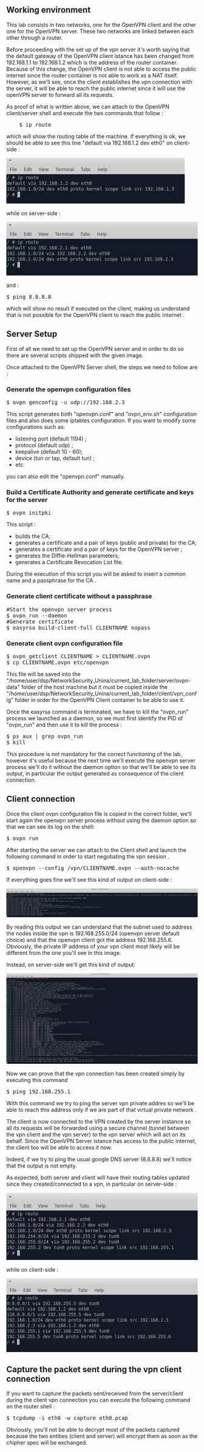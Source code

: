 ## Working environment

This lab consists in two networks, one for the OpenVPN client and the other one for the OpenVPN server. These two networks are linked between each other through a router.

Before proceeding with the set up of the vpn server it's worth saying that the default gateway of the OpenVPN client istance has been changed from 192.168.1.1 to 192.168.1.2 which is the address of the router container. Because of this change, the OpenVPN client is not able to access the public internet since the router container is not able to work as a NAT itself. However, as we'll see, once the client establishes the vpn connection with the server, it will be able to reach the public internet since it will use the openVPN server to forward all its requests.

As proof of what is written above, we can attach to the OpenVPN client/server shell and execute the two commands that follow :

<pre>
    $ ip route 
</pre>

which will show the routing table of the machine. If everything is ok, we should be able to see this line "default via 192.168.1.2 dev eth0" on client-side :

![client_shell_ip_route_output](Shell_screenshots/ip_route_client.png)

while on server-side :

![server_shell_ip_route_output](Shell_screenshots/ip_route_server.png) 

and :
<pre>
$ ping 8.8.8.8 
</pre>

which will show no result if executed on the client, making us understand that is not possible for the OpenVPN client to reach the public internet .

 
## Server Setup

First of all we need to set up the OpenVPN server and in order to do so there are several scripts shipped with the given image.

Once attached to the OpenVPN Server shell, the steps we need to follow are :

### Generate the openvpn configuration files

<pre>
$ ovpn_genconfig -u udp://192.168.2.3
</pre>

This script generates both "openvpn.conf" and "ovpn_env.sh" configuration files and also does some iptables configuration. If you want to modify some configurations such as:
<ul>
    <li>listening port (default 1194) ;</li>
    <li>protocol (default udp) ;</li>
    <li>keepalive (default 10 - 60);</li>
    <li>device (tun or tap, default tun) ;</li>
    <li>etc.</li>
</ul>
you can also edit the "openvpn.conf" manually.

### Build a Certificate Authority and generate certificate and keys for the server

<pre>
$ ovpn_initpki
</pre>

This script :
<ul>
    <li>builds the CA;</li>
    <li>generates a certificate and a pair of keys (public and private) for the CA;</li>
    <li>generates a certificate and a pair of keys for the OpenVPN server ;</li>
    <li>generates the Diffie-Hellman parameters;</li>
    <li>generates a Certificate Revocation List file.</li>
</ul>
During the execution of this script you will be asked to insert a common name and a passphrase for the CA .

### Generate client certificate without a passphrase

<pre>
#Start the openvpn server process
$ ovpn_run --daemon
#Generate certificate
$ easyrsa build-client-full CLIENTNAME nopass
</pre>

### Generate client ovpn configuration file

<pre>
$ ovpn_getclient CLIENTNAME > CLIENTNAME.ovpn
$ cp CLIENTNAME.ovpn etc/openvpn
</pre>

This file will be saved into the "/home/user/dsp/NetworkSecurity_Unina/current_lab_folder/server/ovpn-data" folder of the host machine but it must be copied inside the "/home/user/dsp/NetworkSecurity_Unina/current_lab_folder/client/vpn_config" folder in order for the OpenVPN Client container to be able to use it. 

Once the easyrsa command is terminated, we have to kill the "ovpn_run" process we launched as a daemon, so we must first identify the PID of "ovpn_run" and then use it to kill the process :

<pre>
$ ps aux | grep ovpn_run
$ kill <ovpn_run_PID>
</pre>

This procedure is not mandatory for the correct functioning of the lab, however it's useful because the next time we'll execute the openvpn server process we'll do it without the daemon option so that we'll be able to see its output, in particular the output generated as consequence of the client connection.

## Client connection

Once the client ovpn configuration file is copied in the correct folder, we'll start again the openvpn server process without using the daemon option so that we can see its log on the shell:

<pre>
$ ovpn_run
</pre>

After starting the server we can attach to the Client shell and launch the following command in order to start negotiating the vpn session .

<pre>
$ openvpn --config /vpn/CLIENTNAME.ovpn --auth-nocache
</pre>

If everything goes fine we'll see this kind of output on client-side :

![client_shell_vpn_ok_output](Shell_screenshots/client_shell_vpn_ok.png) 

By reading this output we can understand that the subnet used to address the nodes inside the vpn is 192.168.255.0/24 (openvpn server default choice) and that the openvpn client got the address 192.168.255.6. Obviously, the private IP address of your vpn client most likely will be different from the one you'll see in this image.

Instead, on server-side we'll get this kind of output:

![server_shell_vpn_ok_output](Shell_screenshots/server_shell_vpn_ok.png) 

Now we can prove that the vpn connection has been created simply by executing this command

<pre>
$ ping 192.168.255.1 
</pre>

With this command we try to ping the server vpn private addres so we'll be able to reach this address only if we are part of that virtual private network .

The client is now connected to the VPN created by the server instance so all its requests will be forwarded using a secure channel (tunnel between the vpn client and the vpn server) to the vpn server which will act on its behalf. Since the OpenVPN Server istance has access to the public internet, the client too will be able to access it now.

Indeed, if we try to ping the usual google DNS server (8.8.8.8) we'll notice that the output is not empty.

As expected, both server and client will have their routing tables updated since they created/connected to a vpn, in particular on server-side :

![server_shell_ip_route_vpn_output](Shell_screenshots/ip_route_vpn_server.png) 

while on client-side :

![client_shell_ip_route_vpn_output](Shell_screenshots/ip_route_vpn_client.png) 
 
## Capture the packet sent during the vpn client connection

If you want to capture the packets sent/received from the server/client during the client vpn connection you can execute the following command on the router shell :

<pre>
$ tcpdump -i eth0 -w capture_eth0.pcap 
</pre>

Obviously, you'll not be able to decrypt most of the packets captured because the two entities (client and server) will encrypt them as soon as the chipher spec will be exchanged.